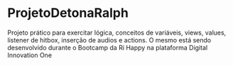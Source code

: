 # ProjetoDetonaRalph
Projeto prático para exercitar lógica, conceitos de variáveis, views, values, listener de hitbox, inserção de audios e actions. O mesmo está sendo desenvolvido durante o Bootcamp da Ri Happy  na plataforma Digital Innovation One
